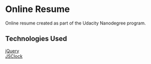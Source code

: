 # Online Resume
Online resume created as part of the Udacity Nanodegree program. 

## Technologies Used 
[jQuery](https://jquery.com/)     
[JSClock](http://thiago-cavalcanti.github.com/JS-Clock/)
